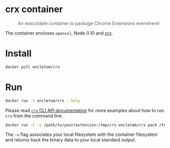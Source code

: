 # crx container

> An executable container to package Chrome Extensions everwhere!

The container encloses `openssl`, Node 0.10 and [crx](https://npmjs.org/crx).

# Install

```bash
docker pull oncletom/crx
```

# Run

```bash
docker run -t oncletom/crx --help
```

Please read [`crx` CLI API documentation](https://github.com/oncletom/crx/blob/master/README.md#cli-api) for more examples about how to run `crx` from the command line.

```bash
docker run -t -v /path/to/your/extension:/tmp/crx oncletom/crx pack /tmp/crx > extension.crx
```

The `-v` flag associates your local filesystem with the container filesystem and returns back the binary data to your local standard output.